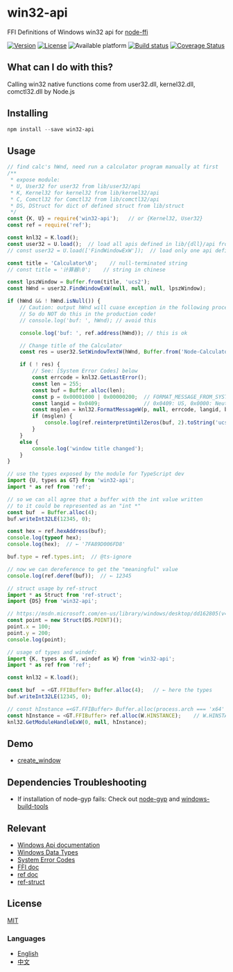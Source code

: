 # win32-api
FFI Definitions of Windows win32 api for [node-ffi](https://github.com/node-ffi/node-ffi)

[![Version](https://img.shields.io/npm/v/win32-api.svg)](https://www.npmjs.com/package/win32-api)
[![License](https://img.shields.io/badge/license-MIT-blue.svg)](https://opensource.org/licenses/MIT)
![Available platform](https://img.shields.io/badge/platform-win32-blue.svg)
[![Build status](https://ci.appveyor.com/api/projects/status/nrivtykm5uf84fbl/branch/master?svg=true)](https://ci.appveyor.com/project/waitingsong/node-win32-api/branch/master)
[![Coverage Status](https://coveralls.io/repos/github/waitingsong/node-win32-api/badge.svg)](https://coveralls.io/github/waitingsong/node-win32-api)



## What can I do with this?
Calling win32 native functions come from user32.dll, kernel32.dll, comctl32.dll by Node.js

## Installing
```powershell
npm install --save win32-api
```

## Usage
```js
// find calc's hWnd, need run a calculator program manually at first
/**
 * expose module:
 * U, User32 for user32 from lib/user32/api
 * K, Kernel32 for kernel32 from lib/kernel32/api
 * C, Comctl32 for Comctl32 from lib/comctl32/api
 * DS, DStruct for dict of defined struct from lib/struct
 */
const {K, U} = require('win32-api');   // or {Kernel32, User32}
const ref = require('ref');

const knl32 = K.load();
const user32 = U.load();  // load all apis defined in lib/{dll}/api from user32.dll
// const user32 = U.load(['FindWindowExW']);  // load only one api defined in lib/{dll}/api from user32.dll

const title = 'Calculator\0';    // null-terminated string
// const title = '计算器\0';    // string in chinese

const lpszWindow = Buffer.from(title, 'ucs2');
const hWnd = user32.FindWindowExW(null, null, null, lpszWindow);

if (hWnd && ! hWnd.isNull()) {
    // Caution: output hWnd will cuase exception in the following process, even next script!
    // So do NOT do this in the production code!
    // console.log('buf: ', hWnd); // avoid this

    console.log('buf: ', ref.address(hWnd)); // this is ok

    // Change title of the Calculator
    const res = user32.SetWindowTextW(hWnd, Buffer.from('Node-Calculator\0', 'ucs2'));

    if ( ! res) {
        // See: [System Error Codes] below
        const errcode = knl32.GetLastError();
        const len = 255;
        const buf = Buffer.alloc(len);
        const p = 0x00001000 | 0x00000200;  // FORMAT_MESSAGE_FROM_SYSTEM | FORMAT_MESSAGE_IGNORE_INSERTS
        const langid = 0x0409;              // 0x0409: US, 0x0000: Neutral locale language
        const msglen = knl32.FormatMessageW(p, null, errcode, langid, buf, len, null);
        if (msglen) {
            console.log(ref.reinterpretUntilZeros(buf, 2).toString('ucs2'));
        }
    }
    else {
        console.log('window title changed');
    }
}

```

```js
// use the types exposed by the module for TypeScript dev
import {U, types as GT} from 'win32-api';
import * as ref from 'ref';

// so we can all agree that a buffer with the int value written
// to it could be represented as an "int *"
const buf  = Buffer.alloc(4);
buf.writeInt32LE(12345, 0);

const hex = ref.hexAddress(buf);
console.log(typeof hex);
console.log(hex);  // ← '7FA89D006FD8'

buf.type = ref.types.int;  // @ts-ignore

// now we can dereference to get the "meaningful" value
console.log(ref.deref(buf));  // ← 12345
```

```js
// struct usage by ref-struct
import * as Struct from 'ref-struct';
import {DS} from 'win32-api';

// https://msdn.microsoft.com/en-us/library/windows/desktop/dd162805(v=vs.85).aspx
const point = new Struct(DS.POINT)();
point.x = 100;
point.y = 200;
console.log(point);
```

```js
// usage of types and windef:
import {K, types as GT, windef as W} from 'win32-api';
import * as ref from 'ref';

const knl32 = K.load();

const buf  = <GT.FFIBuffer> Buffer.alloc(4);   // ← here the types
buf.writeInt32LE(12345, 0);

// const hInstance =<GT.FFIBuffer> Buffer.alloc(process.arch === 'x64' ? 8 : 4);
const hInstance = <GT.FFIBuffer> ref.alloc(W.HINSTANCE);    // W.HINSTANCE is 'int64*' under x64, 'int32*' under ia32
knl32.GetModuleHandleExW(0, null, hInstance);
```

## Demo
- [create_window](https://github.com/waitingsong/node-win32-api/blob/master/demo/create_window.ts)


## Dependencies Troubleshooting
- If installation of node-gyp fails:
Check out [node-gyp](https://github.com/nodejs/node-gyp) and [windows-build-tools](https://github.com/felixrieseberg/windows-build-tools)

## Relevant
- [Windows Api documentation](https://msdn.microsoft.com/en-us/library/windows/desktop/ff468919%28v=vs.85%29.aspx)
- [Windows Data Types](https://msdn.microsoft.com/en-us/library/windows/desktop/aa383751#DWORD)
- [System Error Codes](https://msdn.microsoft.com/en-us/library/windows/desktop/ms681381%28v=vs.85%29.aspx)
- [FFI doc](https://github.com/node-ffi/node-ffi/wiki/Node-FFI-Tutorial)
- [ref doc](https://tootallnate.github.io/ref/)
- [ref-struct](https://github.com/TooTallNate/ref-struct)


## License
[MIT](LICENSE)


### Languages
- [English](README.md)
- [中文](README.zh-CN.md)
